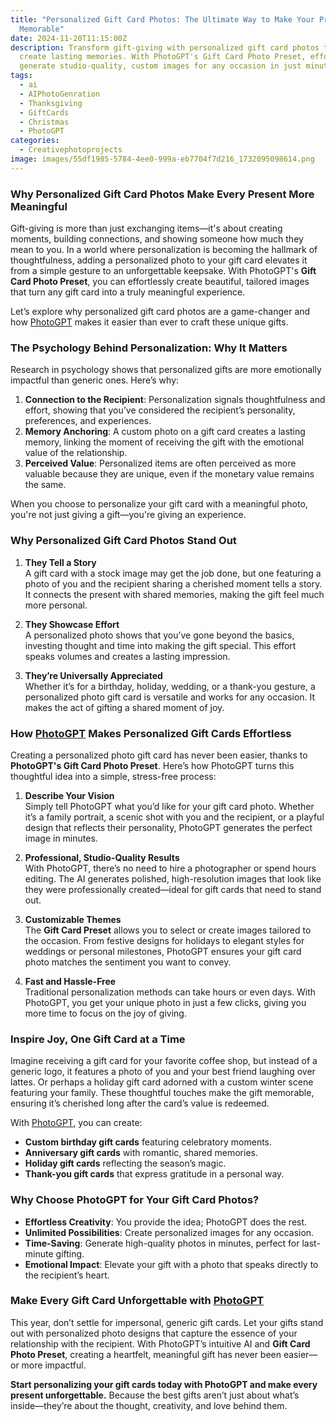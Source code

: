 ```yaml
---
title: "Personalized Gift Card Photos: The Ultimate Way to Make Your Presents
  Memorable"
date: 2024-11-20T11:15:00Z
description: Transform gift-giving with personalized gift card photos that
  create lasting memories. With PhotoGPT's Gift Card Photo Preset, effortlessly
  generate studio-quality, custom images for any occasion in just minutes!
tags:
  - ai
  - AIPhotoGenration
  - Thanksgiving
  - GiftCards
  - Christmas
  - PhotoGPT
categories:
  - Creativephotoprojects
image: images/55df1985-5784-4ee0-999a-eb7704f7d216_1732095098614.png
---
```

### **Why Personalized Gift Card Photos Make Every Present More Meaningful**

Gift-giving is more than just exchanging items—it's about creating moments, building connections, and showing someone how much they mean to you. In a world where personalization is becoming the hallmark of thoughtfulness, adding a personalized photo to your gift card elevates it from a simple gesture to an unforgettable keepsake. With PhotoGPT's **Gift Card Photo Preset**, you can effortlessly create beautiful, tailored images that turn any gift card into a truly meaningful experience.  

Let’s explore why personalized gift card photos are a game-changer and how [PhotoGPT](https://www.photogptai.com/) makes it easier than ever to craft these unique gifts.  



### **The Psychology Behind Personalization: Why It Matters**

Research in psychology shows that personalized gifts are more emotionally impactful than generic ones. Here’s why:  
1. **Connection to the Recipient**: Personalization signals thoughtfulness and effort, showing that you’ve considered the recipient’s personality, preferences, and experiences.  
2. **Memory Anchoring**: A custom photo on a gift card creates a lasting memory, linking the moment of receiving the gift with the emotional value of the relationship.  
3. **Perceived Value**: Personalized items are often perceived as more valuable because they are unique, even if the monetary value remains the same.  

When you choose to personalize your gift card with a meaningful photo, you're not just giving a gift—you're giving an experience.  



### **Why Personalized Gift Card Photos Stand Out**

1. **They Tell a Story**  
   A gift card with a stock image may get the job done, but one featuring a photo of you and the recipient sharing a cherished moment tells a story. It connects the present with shared memories, making the gift feel much more personal.  

2. **They Showcase Effort**  
   A personalized photo shows that you’ve gone beyond the basics, investing thought and time into making the gift special. This effort speaks volumes and creates a lasting impression.  

3. **They’re Universally Appreciated**  
   Whether it’s for a birthday, holiday, wedding, or a thank-you gesture, a personalized photo gift card is versatile and works for any occasion. It makes the act of gifting a shared moment of joy.



### **How [PhotoGPT](https://www.photogptai.com/) Makes Personalized Gift Cards Effortless**

Creating a personalized photo gift card has never been easier, thanks to **PhotoGPT's Gift Card Photo Preset**. Here’s how PhotoGPT turns this thoughtful idea into a simple, stress-free process:  

1. **Describe Your Vision**  
   Simply tell PhotoGPT what you’d like for your gift card photo. Whether it’s a family portrait, a scenic shot with you and the recipient, or a playful design that reflects their personality, PhotoGPT generates the perfect image in minutes.  

2. **Professional, Studio-Quality Results**  
   With PhotoGPT, there’s no need to hire a photographer or spend hours editing. The AI generates polished, high-resolution images that look like they were professionally created—ideal for gift cards that need to stand out.  

3. **Customizable Themes**  
   The **Gift Card Preset** allows you to select or create images tailored to the occasion. From festive designs for holidays to elegant styles for weddings or personal milestones, PhotoGPT ensures your gift card photo matches the sentiment you want to convey.  

4. **Fast and Hassle-Free**  
   Traditional personalization methods can take hours or even days. With PhotoGPT, you get your unique photo in just a few clicks, giving you more time to focus on the joy of giving.  



### **Inspire Joy, One Gift Card at a Time**

Imagine receiving a gift card for your favorite coffee shop, but instead of a generic logo, it features a photo of you and your best friend laughing over lattes. Or perhaps a holiday gift card adorned with a custom winter scene featuring your family. These thoughtful touches make the gift memorable, ensuring it’s cherished long after the card’s value is redeemed.  

With [PhotoGPT](https://www.photogptai.com/), you can create:  
- **Custom birthday gift cards** featuring celebratory moments.  
- **Anniversary gift cards** with romantic, shared memories.  
- **Holiday gift cards** reflecting the season’s magic.  
- **Thank-you gift cards** that express gratitude in a personal way.  



### **Why Choose PhotoGPT for Your Gift Card Photos?**

- **Effortless Creativity**: You provide the idea; PhotoGPT does the rest.  
- **Unlimited Possibilities**: Create personalized images for any occasion.  
- **Time-Saving**: Generate high-quality photos in minutes, perfect for last-minute gifting.  
- **Emotional Impact**: Elevate your gift with a photo that speaks directly to the recipient’s heart.  



### **Make Every Gift Card Unforgettable with [PhotoGPT](https://www.photogptai.com/)**  

This year, don’t settle for impersonal, generic gift cards. Let your gifts stand out with personalized photo designs that capture the essence of your relationship with the recipient. With PhotoGPT’s intuitive AI and **Gift Card Photo Preset**, creating a heartfelt, meaningful gift has never been easier—or more impactful.  

**Start personalizing your gift cards today with PhotoGPT and make every present unforgettable.** Because the best gifts aren’t just about what’s inside—they’re about the thought, creativity, and love behind them.
